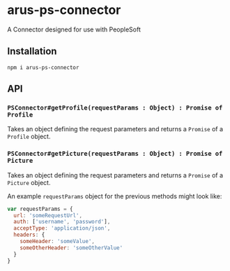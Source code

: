 # arus-ps-connector
A Connector designed for use with PeopleSoft

## Installation

`npm i arus-ps-connector`

## API

### `PSConnector#getProfile(requestParams : Object) : Promise of Profile`

Takes an object defining the request parameters and returns a `Promise` of a `Profile` object.

### `PSConnector#getPicture(requestParams : Object) : Promise of Picture`

Takes an object defining the request parameters and returns a `Promise` of a `Picture` object.

An example `requestParams` object for the previous methods might look like:
```js
var requestParams = {
  url: 'someRequestUrl',
  auth: ['username', 'password'],
  acceptType: 'application/json',
  headers: {
    someHeader: 'someValue',
    someOtherHeader: 'someOtherValue'
  }
}
```
